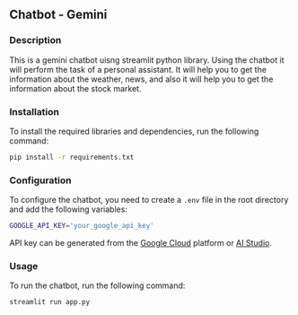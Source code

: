 ## Chatbot - Gemini

### Description
This is a gemini chatbot uisng streamlit python library. Using the chatbot it will perform the task of a personal assistant. It will help you to get the information about the weather, news, and also it will help you to get the information about the stock market. 

### Installation
To install the required libraries and dependencies, run the following command:
```bash
pip install -r requirements.txt
```

### Configuration
To configure the chatbot, you need to create a `.env` file in the root directory and add the following variables:
```bash
GOOGLE_API_KEY='your_google_api_key'
```
API key can be generated from the [Google Cloud](https://cloud.google.com/docs/authentication/api-keys) platform or [AI Studio](https://aistudio.google.com/app/apikey).

### Usage
To run the chatbot, run the following command:
```bash
streamlit run app.py
```
